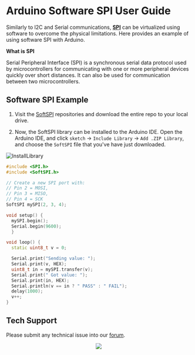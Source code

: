 # Arduino Software SPI User Guide

Similarly to I2C and Serial communications, [**SPI**](https://www.arduino.cc/en/reference/SPI) can be virtualized using software to overcome the physical limitations. Here provides an example of using software SPI with Arduino.

**What is SPI**

Serial Peripheral Interface (SPI) is a synchronous serial data protocol used by microcontrollers for communicating with one or more peripheral devices quickly over short distances. It can also be used for communication between two microcontrollers.

## Software SPI Example

1. Visit the [SoftSPI](https://github.com/MajenkoLibraries/SoftSPI) repositories and download the entire repo to your local drive.

2. Now, the SoftSPI library can be installed to the Arduino IDE. Open the Arduino IDE, and click `sketch` -> `Include Library` -> `Add .ZIP Library`, and choose the `SoftSPI` file that you've have just downloaded.

![InstallLibrary](https://files.seeedstudio.com/wiki/Wio-Terminal/img/Xnip2019-11-21_15-50-13.jpg)

```cpp
#include <SPI.h>
#include <SoftSPI.h>

// Create a new SPI port with:
// Pin 2 = MOSI,
// Pin 3 = MISO,
// Pin 4 = SCK
SoftSPI mySPI(2, 3, 4);

void setup() {
  mySPI.begin();
  Serial.begin(9600);
  }

void loop() {
  static uint8_t v = 0;

  Serial.print("Sending value: ");
  Serial.print(v, HEX);
  uint8_t in = mySPI.transfer(v);
  Serial.print(" Got value: ");
  Serial.print(in, HEX);
  Serial.println(v == in ? " PASS" : " FAIL");
  delay(1000);
  v++;
}
```

## Tech Support
Please submit any technical issue into our [forum](https://forum.seeedstudio.com/). 
<br /><p style="text-align:center"><a href="https://www.seeedstudio.com/act-4.html?utm_source=wiki&utm_medium=wikibanner&utm_campaign=newproducts" target="_blank"><img src="https://files.seeedstudio.com/wiki/Wiki_Banner/new_product.jpg" /></a></p>
